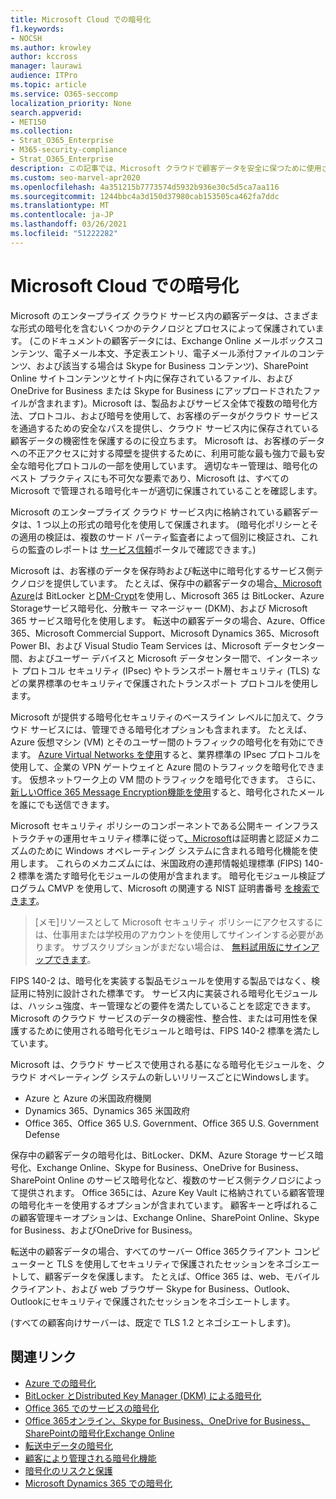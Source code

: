 ```yaml
---
title: Microsoft Cloud での暗号化
f1.keywords:
- NOCSH
ms.author: krowley
author: kccross
manager: laurawi
audience: ITPro
ms.topic: article
ms.service: O365-seccomp
localization_priority: None
search.appverid:
- MET150
ms.collection:
- Strat_O365_Enterprise
- M365-security-compliance
- Strat_O365_Enterprise
description: この記事では、Microsoft クラウドで顧客データを安全に保つために使用されるさまざまな形式の暗号化の概要について説明します。
ms.custom: seo-marvel-apr2020
ms.openlocfilehash: 4a351215b7773574d5932b936e30c5d5ca7aa116
ms.sourcegitcommit: 1244bbc4a3d150d37980cab153505ca462fa7ddc
ms.translationtype: MT
ms.contentlocale: ja-JP
ms.lasthandoff: 03/26/2021
ms.locfileid: "51222282"
---
```

# <a name="encryption-in-the-microsoft-cloud"></a>Microsoft Cloud での暗号化

Microsoft のエンタープライズ クラウド サービス内の顧客データは、さまざまな形式の暗号化を含むいくつかのテクノロジとプロセスによって保護されています。 (このドキュメントの顧客データには、Exchange Online メールボックスコンテンツ、電子メール本文、予定表エントリ、電子メール添付ファイルのコンテンツ、および該当する場合は Skype for Business コンテンツ)、SharePoint Online サイトコンテンツとサイト内に保存されているファイル、および OneDrive for Business または Skype for Business にアップロードされたファイルが含まれます)。Microsoft は、製品およびサービス全体で複数の暗号化方法、プロトコル、および暗号を使用して、お客様のデータがクラウド サービスを通過するための安全なパスを提供し、クラウド サービス内に保存されている顧客データの機密性を保護するのに役立ちます。 Microsoft は、お客様のデータへの不正アクセスに対する障壁を提供するために、利用可能な最も強力で最も安全な暗号化プロトコルの一部を使用しています。 適切なキー管理は、暗号化のベスト プラクティスにも不可欠な要素であり、Microsoft は、すべての Microsoft で管理される暗号化キーが適切に保護されていることを確認します。

Microsoft のエンタープライズ クラウド サービス内に格納されている顧客データは、1 つ以上の形式の暗号化を使用して保護されます。 (暗号化ポリシーとその適用の検証は、複数のサード パーティ監査者によって個別に検証され、これらの監査のレポートは [サービス信頼](https://aka.ms/stp)ポータルで確認できます。)

Microsoft は、お客様のデータを保存時および転送中に暗号化するサービス側テクノロジを提供しています。 たとえば、保存中の顧客データの場合[、Microsoft Azure](/windows/device-security/bitlocker/bitlocker-overview)は BitLocker と[DM-Crypt](https://en.wikipedia.org/wiki/Dm-crypt)を使用し、Microsoft 365 は BitLocker、Azure Storage[](/azure/)サービス暗号化、分散キー マネージャー [](./exchange-online-secures-email-secrets.md) (DKM)、および Microsoft 365 サービス暗号化を使用します。 転送中の顧客データの場合、Azure、Office 365、Microsoft Commercial Support、Microsoft Dynamics 365、Microsoft Power BI、および Visual Studio Team Services は、Microsoft データセンター間、およびユーザー デバイスと Microsoft データセンター間で、インターネット プロトコル セキュリティ (IPsec) やトランスポート層セキュリティ (TLS) などの業界標準のセキュリティで保護されたトランスポート プロトコルを使用します。

Microsoft が提供する暗号化セキュリティのベースライン レベルに加えて、クラウド サービスには、管理できる暗号化オプションも含まれます。 たとえば、Azure 仮想マシン (VM) とそのユーザー間のトラフィックの暗号化を有効にできます。 [Azure Virtual Networks を使用](https://azure.microsoft.com/services/virtual-network/)すると、業界標準の IPsec プロトコルを使用して、企業の VPN ゲートウェイと Azure 間のトラフィックを暗号化できます。 仮想ネットワーク上の VM 間のトラフィックを暗号化できます。 さらに、[新しいOffice 365 Message Encryption機能を使用](set-up-new-message-encryption-capabilities.md)すると、暗号化されたメールを誰にでも送信できます。

Microsoft セキュリティ ポリシーのコンポーネントである公開キー インフラストラクチャの運用セキュリティ標準に従って[、Microsoft](https://servicetrust.microsoft.com/ViewPage/TrustDocuments?command=Download&downloadType=Document&downloadId=5868ecc8-50b7-4f91-b43f-640e2b99e86e&docTab=6d000410-c9e9-11e7-9a91-892aae8839ad_FAQ%20and%20White%20Papers)は証明書と認証メカニズムのために Windows オペレーティング システムに含まれる暗号化機能を使用します。 これらのメカニズムには、米国政府の連邦情報処理標準[](https://csrc.nist.gov/publications/PubsFIPS.html) (FIPS) 140-2 標準を満たす暗号化モジュールの使用が含まれます。 暗号化モジュール検証プログラム CMVP を使用して、Microsoft の関連する NIST 証明書番号 [を検索できます](https://csrc.nist.gov/projects/cryptographic-module-validation-program/validated-modules/search)。

> [メモ]リソースとして Microsoft セキュリティ ポリシーにアクセスするには、仕事用または学校用のアカウントを使用してサインインする必要があります。 サブスクリプションがまだない場合は、 [無料試用版にサインアップできます](https://servicetrust.microsoft.com/Home/TrialSubscriptions)。

FIPS 140-2 は、暗号化を実装する製品モジュールを使用する製品ではなく、検証用に特別に設計された標準です。 サービス内に実装される暗号化モジュールは、ハッシュ強度、キー管理などの要件を満たしていることを認定できます。 Microsoft のクラウド サービスのデータの機密性、整合性、または可用性を保護するために使用される暗号化モジュールと暗号は、FIPS 140-2 標準を満たしています。

Microsoft は、クラウド サービスで使用される基になる暗号化モジュールを、クラウド オペレーティング システムの新しいリリースごとにWindowsします。

- Azure と Azure の米国政府機関
- Dynamics 365、Dynamics 365 米国政府
- Office 365、Office 365 U.S. Government、Office 365 U.S. Government Defense

保存中の顧客データの暗号化は、BitLocker、DKM、Azure Storage サービス暗号化、Exchange Online、Skype for Business、OneDrive for Business、SharePoint Online のサービス暗号化など、複数のサービス側テクノロジによって提供されます。 Office 365には、Azure Key Vault に格納されている顧客管理の暗号化キーを使用するオプションが含まれています。 顧客キーと呼ばれるこの顧客管理キー[](./customer-key-overview.md)オプションは、Exchange Online、SharePoint Online、Skype for Business、およびOneDrive for Business。

転送中の顧客データの場合、すべてのサーバー Office 365クライアント コンピューターと TLS を使用してセキュリティで保護されたセッションをネゴシエートして、顧客データを保護します。 たとえば、Office 365 は、web、モバイル クライアント、および web ブラウザー Skype for Business、Outlook、Outlookにセキュリティで保護されたセッションをネゴシエートします。

(すべての顧客向けサーバーは、既定で TLS 1.2 とネゴシエートします)。

## <a name="related-links"></a>関連リンク

- [Azure での暗号化](office-365-azure-encryption.md)
- [BitLocker とDistributed Key Manager (DKM) による暗号化](office-365-bitlocker-and-distributed-key-manager-for-encryption.md)
- [Office 365 でのサービスの暗号化](office-365-service-encryption.md)
- [Office 365オンライン、Skype for Business、OneDrive for Business、SharePointの暗号化Exchange Online](https://docs.microsoft.com/compliance/assurance/assurance-encryption-for-microsoft-365-services) 
- [転送中データの暗号化](/compliance/assurance/assurance-encryption-in-transit)
- [顧客により管理される暗号化機能](office-365-customer-managed-encryption-features.md)
- [暗号化のリスクと保護](office-365-encryption-risks-and-protections.md)
- [Microsoft Dynamics 365 での暗号化](office-365-encryption-in-microsoft-dynamics-365.md)